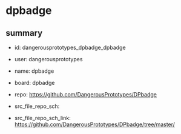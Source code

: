 # dpbadge
 
## summary 
* id: dangerousprototypes_dpbadge_dpbadge
* user: dangerousprototypes
* name: dpbadge
* board: dpbadge
* repo: https://github.com/DangerousPrototypes/DPbadge



* src_file_repo_sch: 
* src_file_repo_sch_link: https://github.com/DangerousPrototypes/DPbadge/tree/master/




